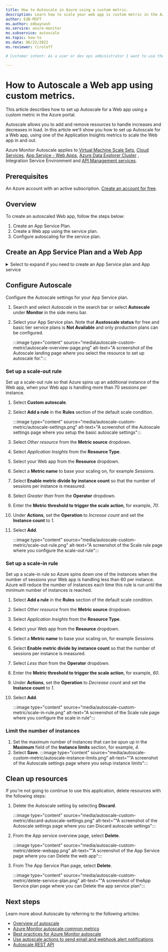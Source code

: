```yaml
---
title: How to Autoscale in Azure using a custom metric.
description: Learn how to scale your web app is custom metric in the Azure portal
author: EdB-MSFT
ms.author: edbaynash
ms.service: azure-monitor
ms.subservice: autoscale
ms.topic: how-to
ms.date: 06/22/2022
ms.reviewer: riroloff

# Customer intent: As a user or dev ops administrator I want to use the portal to set up autoscale so I can scale my resources.

---
```

# How to Autoscale a Web app using custom metrics.

This article describes how to set up Autoscale for a Web app using a custom metric in the Azure portal.

Autoscale allows you to add and remove resources to handle increases and decreases in load. In this article we'll show you how to set up Autoscale for a Web app, using one of the Application Insights metrics to scale the Web app in and out.

Azure Monitor Autoscale applies to [Virtual Machine Scale Sets](https://azure.microsoft.com/services/virtual-machine-scale-sets/), [Cloud Services](https://azure.microsoft.com/services/cloud-services/), [App Service - Web Apps](https://azure.microsoft.com/services/app-service/web/), [Azure Data Explorer Cluster](https://azure.microsoft.com/services/data-explorer/) , 	
Integration Service Environment and [API Management services](../../api-management/api-management-key-concepts.md).

## Prerequisites
An Azure account with an active subscription. [Create an account for free](https://azure.microsoft.com/free).

## Overview
To create an autoscaled Web app, follow the steps below:
1. Create an App Service Plan.
1. Create a Web app using the service plan.
1. Configure autoscaling for the service plan.
  
## Create an App Service Plan and a Web App  

<details>
<summary> Select to expand if you need to create an App Service plan and App service</summary>
  
## Create an App Service Plan
An App Service plan defines a set of compute resources for a web app to run on.  

1. Open the [Azure portal](https://portal.azure.com).
1. Search for and select *App Service plans*.

    :::image type="content" source="media\autoscale-custom-metric\search-app-service-plan.png" alt-text="Screenshot of the the search bar, searching for app service plans":::

1. Select **Create** from the **App Service plan** page.
1. Select a **Resource group** or create a new one.
1. Enter a **Name** for your plan.
1. Select an **Operating system** and **Region**.
1. Select an **Sku and size**. 
    > [!NOTE]
    > You cannot use autoscale with free or basic tiers.  

1. Select **Review + create**, then **Create**.

    :::image type="content" source="media\autoscale-custom-metric\create-app-service-plan.png" alt-text=""Screenshot of the Basics tab of the Create App Service Plan screen that you configure the App Service plan on.":::

## Create a Web App

1. Search for and select *App services*.

    :::image type="content" source="media\autoscale-custom-metric\search-app-services.png" alt-text="Screenshot of the the search bar, searching for app service":::

1. Select **Create** from the **App Services** page.
1. On the **Basics** tab, enter a **Name** and select a **Runtime stack**.
1. Select the **Operating System** and **Region** that you chose when defining your App Service plan.
1. Select the **App Service plan** that you created earlier.
1. Select the **Monitoring** tab from the menu bar.

    :::image type="content" source="media\autoscale-custom-metric\create-web-app.png" alt-text="Screenshot of the Basics tab of the Create Web app page  where you set up a web app.":::

1. On the **Monitoring** tab, select **Yes** to enable Application Insights.
1. Select **Review + create**, then **Create**.

    :::image type="content" source="media\autoscale-custom-metric\enable-application-insights.png"alt-text="Screenshot of the Monitoring tab of the Create Web App page where you enable Application Insights"::: 
</details>

## Configure Autoscale
Configure the Autoscale settings for your App Service plan.

1. Search and select *Autoscale* in the search bar or select **Autoscale** under **Monitor** in the side menu bar.
1. Select your App Service plan. Note that **Austoscale status** for free and basic tier service plans is **Not Available** and only production plans can be configured.

    :::image type="content" source="media\autoscale-custom-metric\autoscale-overview-page.png" alt-text="A screenshot of the Autoscale landing page where you select the resource to set up autoscale for.":::

### Set up a scale-out rule
Set up a scale-out rule so that Azure spins up an additional instance of the Web app, when your Web app is handling more than 70 sessions per instance.

1. Select **Custom autoscale**.
1. Select **Add a rule** in the **Rules** section of the default scale condition.

    :::image type="content" source="media/autoscale-custom-metric/autoscale-settings.png" alt-text="A screenshot of the Autoscale settings page where you setup the basic autoscale settings":::

1. Select *Other resource* from the **Metric source** dropdown.
1. Select *Application Insights* from the **Resource Type**.
1. Select your Web app from the **Resource** dropdown.
1. Select a **Metric name** to base your scaling on, for example *Sessions*.
1. Select **Enable metric divide by instance count** so that the number of sessions per instance is measured.
1. Select *Greater than* from the **Operator** dropdown.
1. Enter the **Metric threshold to trigger the scale action**, for example, *70*.
1. Under **Actions**, set the **Operation** to *Increase count* and set the **Instance count** to *1*.
1. Select **Add**.

    :::image type="content" source="media/autoscale-custom-metric/scale-out-rule.png" alt-text="A screenshot of the Scale rule page where you configure the scale-out rule":::


### Set up a scale-in rule
Set up a scale-in rule so Azure spins down one of the instances when the number of sessions your Web app is handling less than 60 per instance. Azure will reduce the number of instances each time this rule is run until the minimum number of instances is reached.
1. Select **Add a rule** in the **Rules** section of the default scale condition.
1. Select *Other resource* from the **Metric source** dropdown.
1. Select *Application Insights* from the **Resource Type**.
1. Select your Web app from the **Resource** dropdown.
1. Select a **Metric name** to base your scaling on, for example *Sessions*.
1. Select **Enable metric divide by instance count** so that the number of sessions per instance is measured.
1. Select *Less than* from the **Operator** dropdown.
1. Enter the **Metric threshold to trigger the scale action**, for example, *60*. 
1. Under **Actions**, set the **Operation** to *Decrease count* and set the **Instance count** to *1*.
1. Select **Add**.

    :::image type="content" source="media/autoscale-custom-metric/scale-in-rule.png" alt-text="A screenshot of the Scale rule page where you configure the scale in rule":::

### Limit the number of instances

1. Set the maximum number of instances that can be spun up in the **Maximum** field of the **Instance limits** section, for example, *4*.
1. Select **Save**.
  :::image type="content" source="media/autoscale-custom-metric/autoscale-instance-limits.png" alt-text=""A screenshot of the Autoscale settings page where you setup instance limits":::

## Clean up resources

If you're not going to continue to use this application, delete
resources with the following steps:
1. Delete the Autoscale setting by selecting **Discard**.

    :::image type="content" source="media/autoscale-custom-metric/discard-autoscale-settings.png" alt-text=""A screenshot of the Autoscale settings page where you can Discard autoscale settings":::

1. From the App service overview page, select **Delete**.

    :::image type="content" source="media/autoscale-custom-metric/delete-webapp.png" alt-text=""A screenshot of the App Service page where you can Delete the web app":::

1. From The App Service Plan page, select **Delete**.

    :::image type="content" source="media/autoscale-custom-metric/delete-service-plan.png" alt-text=""A screenshot of theApp Service plan page where you can Delete the app service plan":::

## Next steps
Learn more about Autoscale by referring to the following articles:
- [Overview of autoscale](./autoscale-overview.md)
- [Azure Monitor autoscale common metrics](./autoscale-common-metrics.md)
- [Best practices for Azure Monitor autoscale](./autoscale-best-practices.md)
- [Use autoscale actions to send email and webhook alert notifications](./autoscale-webhook-email.md)
- [Autoscale REST API](/rest/api/monitor/autoscalesettings)